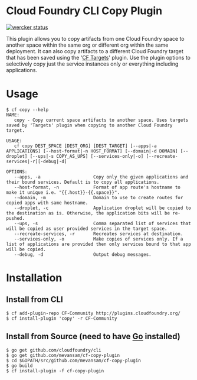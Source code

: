 Cloud Foundry CLI Copy Plugin
===

[![wercker status](https://app.wercker.com/status/5f82a30d9d41959cd93fd4ffe2039b1a/m/master "wercker status")](https://app.wercker.com/project/byKey/5f82a30d9d41959cd93fd4ffe2039b1a)

This plugin allows you to copy artifacts from one Cloud Foundry space to another space within the same org or 
different org within the same deployment. It can also copy artifacts to a different Cloud Foundry target that 
has been saved using the '[CF Targets](https://github.com/guidowb/cf-targets-plugin)' plugin. Use the plugin 
options to selectively copy just the service instances only or everything including applications.

# Usage
```
$ cf copy --help
NAME:
   copy - Copy current space artifacts to another space. Uses targets saved by 'Targets' plugin when copying to another Cloud Foundry target.

USAGE:
   cf copy DEST_SPACE [DEST_ORG] [DEST_TARGET] [--apps|-a APPLICATIONS] [--host-format|-n HOST_FORMAT] [--domain|-d DOMAIN] [--droplet] [--ups|-s COPY_AS_UPS] [--services-only|-o] [--recreate-services|-r][-debug|-d]

OPTIONS:
   --apps, -a                    Copy only the given applications and their bound services. Default is to copy all applications.
   --host-format, -n             Format of app route's hostname to make it unique i.e. "{{.host}}-{{.space}}".
   --domain, -m                  Domain to use to create routes for copied apps with same hostname.
   --droplet, -c                 Application droplet will be copied to the destination as is. Otherwise, the application bits will be re-pushed.
   --ups, -s                     Comma separated list of services that will be copied as user provided services in the target space.
   --recreate-services, -r       Recreates services at destination.
   --services-only, -o           Make copies of services only. If a list of applications are provided then only services bound to that app will be copied.
   --debug, -d                   Output debug messages.
```

# Installation

## Install from CLI
```
$ cf add-plugin-repo CF-Community http://plugins.cloudfoundry.org/
$ cf install-plugin 'copy' -r CF-Community
```

## Install from Source (need to have [Go](http://golang.org/dl/) installed)
```
$ go get github.com/cloudfoundry/cli
$ go get github.com/mevansam/cf-copy-plugin
$ cd $GOPATH/src/github.com/mevansam/cf-copy-plugin
$ go build
$ cf install-plugin -f cf-copy-plugin
```
